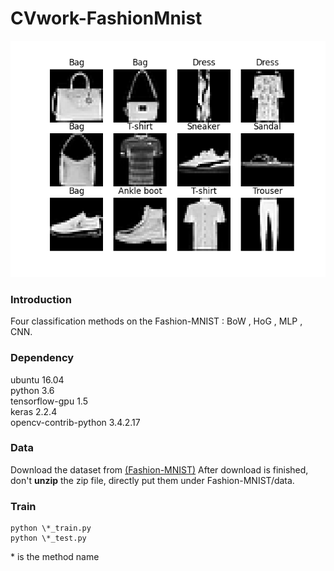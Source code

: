 # CVwork-FashionMnist
![img](https://github.com/Condor-G/CVwork-FashionMnist/blob/master/images/Figure_1.png)
### Introduction
Four classification methods on the Fashion-MNIST :  BoW , HoG , MLP , CNN. 
### Dependency
ubuntu 16.04  
python 3.6  
tensorflow-gpu 1.5  
keras 2.2.4  
opencv-contrib-python 3.4.2.17
### Data
Download the dataset from <a href="https://github.com/zalandoresearch/fashion-mnist" target="_blank">(Fashion-MNIST)</a>
After download is finished, don't **unzip** the zip file, directly put them under Fashion-MNIST/data.
### Train
    python \*_train.py
    python \*_test.py
\* is the method name
